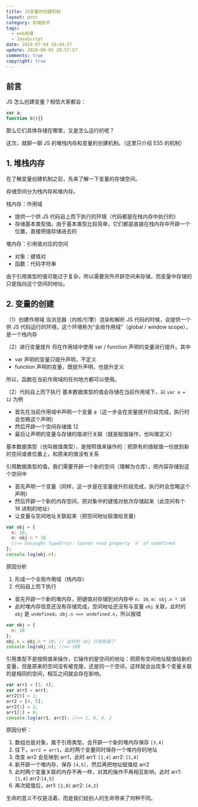 ```yaml
---
title: JS变量的创建机制
layout: post
category: 前端技术
tags:
  - web前端
  - JavaScript
date: 2018-07-04 10:44:57
update: 2018-08-05 20:57:57
comments: true
copyright: true
---
```


## 前言
JS 怎么创建变量？相信大家都会：
``` javascript
var a;
function b(){}
```

那么它们具体存储在哪里，又是怎么运行的呢？

这次，就聊一聊 JS 的堆栈内存和变量的创建机制。（这里只介绍 ES5 的机制）

<!-- more -->
## 1. 堆栈内存
在了解变量创建机制之前，先来了解一下变量的存储空间。

存储空间分为栈内存和堆内存。

栈内存：作用域
- 提供一个供 JS 代码自上而下执行的环境（代码都是在栈内存中执行的）
- 存储基本类型值。由于基本类型比较简单，它们都是直接在栈内存中开辟一个位置，直接把值存储进去的

堆内存：引用值对应的空间
- 对象：键值对
- 函数：代码字符串

由于引用类型的值可能过于复杂，所以需要另外开辟空间来存储，而变量中存储的只是指向这个空间的地址。

## 2. 变量的创建

（1）创建作用域
当浏览器（内核/引擎）渲染和解析 JS 代码的时候，会提供一个供 JS 代码运行的环境，这个环境称为“全局作用域”（global / window scope），是一个栈内存

（2）进行变量提升
将在作用域中使用 var / function 声明的变量进行提升。其中
- var 声明的变量只提升声明，不定义
- function 声明的变量，既提升声明，也提升定义

所以，函数在当前作用域的任何地方都可以使用。

（2）代码自上而下执行
基本数据类型的值会存储在当前作用域下，以 `var a = 12` 为例
- 首先在当前作用域中声明一个变量 a（这一步会在变量提升阶段完成，执行时会忽略这个声明）
- 然后开辟一个空间存储值 12
- 最后让声明的变量与存储的值进行关联（就是赋值操作，也叫做定义）

基本数据类型（也叫做值类型），是按照值来操作的：把原有的值赋值一份放到新的空间或者位置上，和原来的值没有关系

引用数据类型的值，我们需要开辟一个新的空间（理解为仓库），把内容存储到这个空间中
- 首先声明一个变量（同样，这一步是在变量提升阶段完成，执行时会忽略这个声明）
- 然后开辟一个新的内存空间，把对象中的键值对依次存储起来（此空间有个 16 进制的地址）
- 让变量与空间地址关联起来（把空间地址赋值给变量）

``` javascript
var obj = {
  n: 10,
  m: obj.n * 10
  //=> Uncaught TypeError: Cannot read property 'n' of undefined
};
console.log(obj.m);
```
原因分析
1. 形成一个全局作用域（栈内存）
2. 代码自上而下执行
 - 首先开辟一个新的堆内存，把键值对存储到对内存中 `n: 10`, `m: obj.n * 10`
 - 此时堆内存信息还没有存储完成，空间地址还没有与变量 `obj` 关联，此时的 `obj` 是 `undefined`，`obj.n <=> undefined.n`，所以报错

``` javascript
var obj = {
  n: 10
};
obj.m = obj.n * 10; // 此时的 obj 已经有值了
console.log(obj.m); //=> 100
```

引用类型不是按照值来操作，它操作的是空间的地址：把原有空间地址赋值给新的变量，但是原来的空间没有被克隆，还是同一个空间，这样就会出现多个变量关联的是相同的空间，相互之间就会存在影响。

``` javascript
var arr1 = [3, 4];
var arr2 = arr1;
arr2[0] = 1;
arr2 = [4, 5];
arr2[1] = 2;
arr1[1] = 0;
console.log(arr1, arr2); //=> 1, 0, 4, 2
```

原因分析：
1. 数组也是对象，属于引用类型，会开辟一个新的堆内存保存 `[3,4]`
2. 往下，`arr2 = arr1`，此时两个变量同时保存一个堆内存的地址
3. 改变 arr2 会反映到 arr1，此时 arr1: `[1,4]` arr2: `[1,4]`
4. 新开辟一个堆内存，保存 `[4,5]`，然后再把地址赋值给 arr2
5. 此时两个变量关联的内存不再一样，对其的操作不再相互影响，此时 arr1: `[1,4]` arr2:`[4,5]`
6. 再次赋值后，arr1: `[1,0]` arr2: `[4,2]`

<Quote>生命的意义不仅是活着，而是我们给别人的生命带来了何种不同。</Quote>
